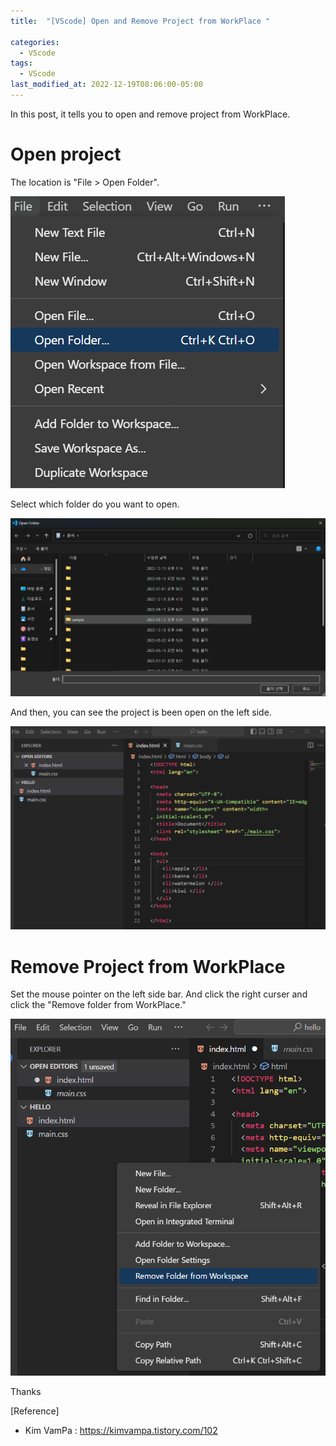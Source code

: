 ```yaml
---
title:  "[VScode] Open and Remove Project from WorkPlace "

categories:
  - VScode
tags:
  - VScode
last_modified_at: 2022-12-19T08:06:00-05:00
---
```


In this post, it tells you to open and remove project from WorkPlace.

# Open project

The location is "File > Open Folder".

![Open_Project](/assets/img/Open_Project.PNG)

Select which folder do you want to open.

![Select_Folder](/assets/img/Select_Folder.PNG)

And then, you can see the project is been open on the left side.

![Res_Project](/assets/img/Res_Project.PNG)


# Remove Project from WorkPlace

Set the mouse pointer on the left side bar.
And click the right curser 
and click the "Remove folder from WorkPlace."

![Remove_Project](/assets/img/Remove_Project.PNG)

Thanks

[Reference]
* Kim VamPa : <https://kimvampa.tistory.com/102>
